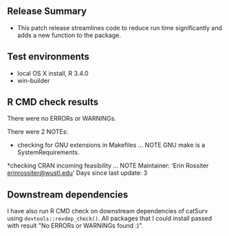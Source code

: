 ## Release Summary
* This patch release streamlines code to reduce run time significantly and adds a new function to the package.

## Test environments
* local OS X install, R 3.4.0
* win-builder

## R CMD check results
There were no ERRORs or WARNINGs.

There were 2 NOTEs:

* checking for GNU extensions in Makefiles ... NOTE GNU make is a SystemRequirements.

*checking CRAN incoming feasibility ... NOTE Maintainer: ‘Erin Rossiter <erinrossiter@wustl.edu>’ Days since last update: 3

## Downstream dependencies
I have also run R CMD check on downstream dependencies of catSurv using `devtools::revdep_check()`.
All packages that I could install passed with result "No ERRORs or WARNINGs found :)".